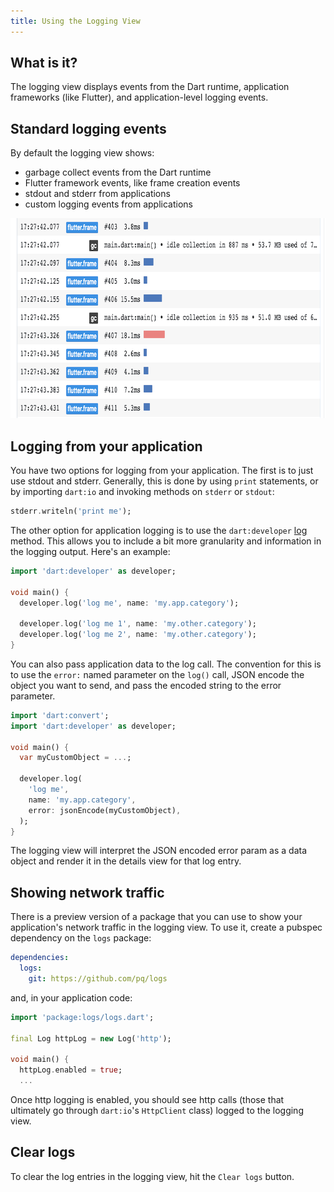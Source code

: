 ```yaml
---
title: Using the Logging View
---
```


## What is it?

The logging view displays events from the Dart runtime, application frameworks (like
Flutter), and application-level logging events.

## Standard logging events

By default the logging view shows:

- garbage collect events from the Dart runtime
- Flutter framework events, like frame creation events
- stdout and stderr from applications
- custom logging events from applications

<img src="images/logging_log_entries.png" width="809" height="320" />

## Logging from your application

You have two options for logging from your application. The first is to just use stdout
and stderr. Generally, this is done by using `print` statements, or by importing `dart:io`
and invoking methods on `stderr` or `stdout`:

```dart
stderr.writeln('print me');
```

The other option for application logging is to use the  `dart:developer`
[log](https://api.dartlang.org/stable/2.1.1/dart-developer/log.html) method.
This allows you to include a bit more granularity and information in the logging
output. Here's an example:

```dart
import 'dart:developer' as developer;

void main() {
  developer.log('log me', name: 'my.app.category');

  developer.log('log me 1', name: 'my.other.category');
  developer.log('log me 2', name: 'my.other.category');
}
```

You can also pass application data to the log call. The convention for this is to
use the `error:` named parameter on the `log()` call, JSON encode the object you want
to send, and pass the encoded string to the error parameter.

```dart
import 'dart:convert';
import 'dart:developer' as developer;

void main() {
  var myCustomObject = ...;

  developer.log(
    'log me',
    name: 'my.app.category',
    error: jsonEncode(myCustomObject),
  );
}
```

The logging view will interpret the JSON encoded error param as a data object and
render it in the details view for that log entry.

## Showing network traffic

There is a preview version of a package that you can use to show your application's
network traffic in the logging view. To use it, create a pubspec dependency on the
`logs` package:

```yaml
dependencies:
  logs:
    git: https://github.com/pq/logs
```

and, in your application code:

```dart
import 'package:logs/logs.dart';

final Log httpLog = new Log('http');

void main() {
  httpLog.enabled = true;
  ...

```

Once http logging is enabled, you should see http calls (those that ultimately go through
`dart:io`'s `HttpClient` class) logged to the logging view.

## Clear logs

To clear the log entries in the logging view, hit the `Clear logs` button.
